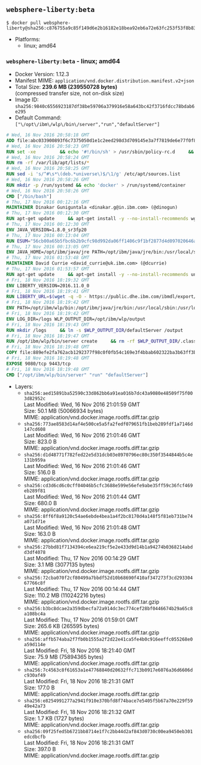 ## `websphere-liberty:beta`

```console
$ docker pull websphere-liberty@sha256:c876755a9c85f149d6e2b16182e18bea92eb6a72e63fc253f53f8b83af49d910
```

-	Platforms:
	-	linux; amd64

### `websphere-liberty:beta` - linux; amd64

-	Docker Version: 1.12.3
-	Manifest MIME: `application/vnd.docker.distribution.manifest.v2+json`
-	Total Size: **239.6 MB (239550728 bytes)**  
	(compressed transfer size, not on-disk size)
-	Image ID: `sha256:9840c6556923187df38be59706a379916e58a643bc42f3716fdcc78bdab6e295`
-	Default Command: `["\/opt\/ibm\/wlp\/bin\/server","run","defaultServer"]`

```dockerfile
# Wed, 16 Nov 2016 20:58:18 GMT
ADD file:abc033900893f6c7375050d1e1c2eed298d3d709145e3a7f7819de6e77f0f835 in / 
# Wed, 16 Nov 2016 20:58:23 GMT
RUN set -xe 		&& echo '#!/bin/sh' > /usr/sbin/policy-rc.d 	&& echo 'exit 101' >> /usr/sbin/policy-rc.d 	&& chmod +x /usr/sbin/policy-rc.d 		&& dpkg-divert --local --rename --add /sbin/initctl 	&& cp -a /usr/sbin/policy-rc.d /sbin/initctl 	&& sed -i 's/^exit.*/exit 0/' /sbin/initctl 		&& echo 'force-unsafe-io' > /etc/dpkg/dpkg.cfg.d/docker-apt-speedup 		&& echo 'DPkg::Post-Invoke { "rm -f /var/cache/apt/archives/*.deb /var/cache/apt/archives/partial/*.deb /var/cache/apt/*.bin || true"; };' > /etc/apt/apt.conf.d/docker-clean 	&& echo 'APT::Update::Post-Invoke { "rm -f /var/cache/apt/archives/*.deb /var/cache/apt/archives/partial/*.deb /var/cache/apt/*.bin || true"; };' >> /etc/apt/apt.conf.d/docker-clean 	&& echo 'Dir::Cache::pkgcache ""; Dir::Cache::srcpkgcache "";' >> /etc/apt/apt.conf.d/docker-clean 		&& echo 'Acquire::Languages "none";' > /etc/apt/apt.conf.d/docker-no-languages 		&& echo 'Acquire::GzipIndexes "true"; Acquire::CompressionTypes::Order:: "gz";' > /etc/apt/apt.conf.d/docker-gzip-indexes 		&& echo 'Apt::AutoRemove::SuggestsImportant "false";' > /etc/apt/apt.conf.d/docker-autoremove-suggests
# Wed, 16 Nov 2016 20:58:24 GMT
RUN rm -rf /var/lib/apt/lists/*
# Wed, 16 Nov 2016 20:58:25 GMT
RUN sed -i 's/^#\s*\(deb.*universe\)$/\1/g' /etc/apt/sources.list
# Wed, 16 Nov 2016 20:58:26 GMT
RUN mkdir -p /run/systemd && echo 'docker' > /run/systemd/container
# Wed, 16 Nov 2016 20:58:26 GMT
CMD ["/bin/bash"]
# Thu, 17 Nov 2016 00:12:16 GMT
MAINTAINER Dinakar Guniguntala <dinakar.g@in.ibm.com> (@dinogun)
# Thu, 17 Nov 2016 00:12:30 GMT
RUN apt-get update     && apt-get install -y --no-install-recommends wget ca-certificates     && rm -rf /var/lib/apt/lists/*
# Thu, 17 Nov 2016 00:12:30 GMT
ENV JAVA_VERSION=1.8.0_sr3fp20
# Thu, 17 Nov 2016 00:13:04 GMT
RUN ESUM="56cb00a65b5fbc6b2b9cfc98d992da06ff1406c9f1bf2877d4d097020646a705"     && BASE_URL="https://public.dhe.ibm.com/ibmdl/export/pub/systems/cloud/runtimes/java/meta/"     && YML_FILE="jre/linux/x86_64/index.yml"     && wget -q -U UA_IBM_JAVA_Docker -O /tmp/index.yml $BASE_URL/$YML_FILE     && JAVA_URL=$(cat /tmp/index.yml | sed -n '/'$JAVA_VERSION'/{n;p}' | sed -n 's/\s*uri:\s//p' | tr -d '\r')     && wget -q -U UA_IBM_JAVA_Docker -O /tmp/ibm-java.bin $JAVA_URL     && echo "$ESUM  /tmp/ibm-java.bin" | sha256sum -c -     && echo "INSTALLER_UI=silent" > /tmp/response.properties     && echo "USER_INSTALL_DIR=/opt/ibm/java" >> /tmp/response.properties     && echo "LICENSE_ACCEPTED=TRUE" >> /tmp/response.properties     && mkdir -p /opt/ibm     && chmod +x /tmp/ibm-java.bin     && /tmp/ibm-java.bin -i silent -f /tmp/response.properties     && rm -f /tmp/response.properties     && rm -f /tmp/index.yml     && rm -f /tmp/ibm-java.bin
# Thu, 17 Nov 2016 00:13:05 GMT
ENV JAVA_HOME=/opt/ibm/java/jre PATH=/opt/ibm/java/jre/bin:/usr/local/sbin:/usr/local/bin:/usr/sbin:/usr/bin:/sbin:/bin
# Thu, 17 Nov 2016 01:53:48 GMT
MAINTAINER David Currie <david_currie@uk.ibm.com> (@dcurrie)
# Thu, 17 Nov 2016 01:53:57 GMT
RUN apt-get update     && apt-get install -y --no-install-recommends unzip     && rm -rf /var/lib/apt/lists/*
# Fri, 18 Nov 2016 18:19:32 GMT
ENV LIBERTY_VERSION=2016.11.0_0
# Fri, 18 Nov 2016 18:19:41 GMT
RUN LIBERTY_URL=$(wget -q -O - https://public.dhe.ibm.com/ibmdl/export/pub/software/websphere/wasdev/downloads/wlp/index.yml  | grep $LIBERTY_VERSION -A 3 | sed -n 's/\s*webProfile7:\s//p' | tr -d '\r')      && echo $LIBERTY_URL     && wget -q $LIBERTY_URL -U UA-IBM-WebSphere-Liberty-Docker -O /tmp/wlp-beta.zip     && unzip -q /tmp/wlp-beta.zip -d /opt/ibm     && rm /tmp/wlp-beta.zip
# Fri, 18 Nov 2016 18:19:42 GMT
ENV PATH=/opt/ibm/wlp/bin:/opt/ibm/java/jre/bin:/usr/local/sbin:/usr/local/bin:/usr/sbin:/usr/bin:/sbin:/bin
# Fri, 18 Nov 2016 18:19:42 GMT
ENV LOG_DIR=/logs WLP_OUTPUT_DIR=/opt/ibm/wlp/output
# Fri, 18 Nov 2016 18:19:43 GMT
RUN mkdir /logs     && ln -s $WLP_OUTPUT_DIR/defaultServer /output     && ln -s /opt/ibm/wlp/usr/servers/defaultServer /config
# Fri, 18 Nov 2016 18:19:47 GMT
RUN /opt/ibm/wlp/bin/server create     && rm -rf $WLP_OUTPUT_DIR/.classCache /output/workarea
# Fri, 18 Nov 2016 18:19:48 GMT
COPY file:889efe2fa762acb1292377f98c0f0fb54c169e3f4bbab602322ba3b63ff3b3ca in /opt/ibm/wlp/usr/servers/defaultServer/ 
# Fri, 18 Nov 2016 18:19:48 GMT
EXPOSE 9080/tcp 9443/tcp
# Fri, 18 Nov 2016 18:19:48 GMT
CMD ["/opt/ibm/wlp/bin/server" "run" "defaultServer"]
```

-	Layers:
	-	`sha256:aed15891ba52590c33d862bb6a91ea016b7dc43a9080e48509f75f003d82952c`  
		Last Modified: Wed, 16 Nov 2016 21:01:59 GMT  
		Size: 50.1 MB (50066934 bytes)  
		MIME: application/vnd.docker.image.rootfs.diff.tar.gzip
	-	`sha256:773ae8583d14af4e500ce5a5fa2fedf079651fb1beb289fdf1a7146d147cd608`  
		Last Modified: Wed, 16 Nov 2016 21:01:46 GMT  
		Size: 823.0 B  
		MIME: application/vnd.docker.image.rootfs.diff.tar.gzip
	-	`sha256:d1d48771f782fed22e5d31dcb03e8970796ec80c350f3544844b5c4e131b959a`  
		Last Modified: Wed, 16 Nov 2016 21:01:46 GMT  
		Size: 516.0 B  
		MIME: application/vnd.docker.image.rootfs.diff.tar.gzip
	-	`sha256:cd3d6cd6c0cff04046b5cfc3688e599e56efe9abe35ff59c36fcf469eb289f81`  
		Last Modified: Wed, 16 Nov 2016 21:01:44 GMT  
		Size: 680.0 B  
		MIME: application/vnd.docker.image.rootfs.diff.tar.gzip
	-	`sha256:8ff6f8a9120c54ae6ebde4bea1a4f2bc8170d4a148f5f81eb731be74a071d71e`  
		Last Modified: Wed, 16 Nov 2016 21:01:48 GMT  
		Size: 163.0 B  
		MIME: application/vnd.docker.image.rootfs.diff.tar.gzip
	-	`sha256:27bbd81f7134394ce6ea219cf5e2e433d9d14b1a94274b0368214abdd3df4078`  
		Last Modified: Thu, 17 Nov 2016 00:14:29 GMT  
		Size: 3.1 MB (3077135 bytes)  
		MIME: application/vnd.docker.image.rootfs.diff.tar.gzip
	-	`sha256:72cba070f2cf80499a7bbdf52d10b68690f410af347273f3cd29330467766c8f`  
		Last Modified: Thu, 17 Nov 2016 00:14:44 GMT  
		Size: 110.2 MB (110242216 bytes)  
		MIME: application/vnd.docker.image.rootfs.diff.tar.gzip
	-	`sha256:b3bc8dcae2a359dbecfa72a914dc3ec774cef28bf0446674b29a65c8a108bc4a`  
		Last Modified: Thu, 17 Nov 2016 01:59:01 GMT  
		Size: 265.6 KB (265595 bytes)  
		MIME: application/vnd.docker.image.rootfs.diff.tar.gzip
	-	`sha256:affb574aba2f7fb0b1555a2f2d22e41ca5fe4b0c916eeffc055268e0a59d114e`  
		Last Modified: Fri, 18 Nov 2016 18:21:40 GMT  
		Size: 75.9 MB (75894365 bytes)  
		MIME: application/vnd.docker.image.rootfs.diff.tar.gzip
	-	`sha256:7c4563c8f61653a1e47768840d20632ffc713b0917e6076a36d6606dc930af49`  
		Last Modified: Fri, 18 Nov 2016 18:21:31 GMT  
		Size: 177.0 B  
		MIME: application/vnd.docker.image.rootfs.diff.tar.gzip
	-	`sha256:e8254991277a2941f910e370bfd8f74bace7e5405f5b67a70e229f5949e42a73`  
		Last Modified: Fri, 18 Nov 2016 18:21:32 GMT  
		Size: 1.7 KB (1727 bytes)  
		MIME: application/vnd.docker.image.rootfs.diff.tar.gzip
	-	`sha256:09f25fed5b6721bb8714e1f7c2bb44d2af843d0730c00ea9450eb301edcdbcfb`  
		Last Modified: Fri, 18 Nov 2016 18:21:31 GMT  
		Size: 397.0 B  
		MIME: application/vnd.docker.image.rootfs.diff.tar.gzip
